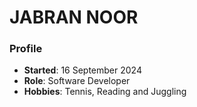 # JABRAN NOOR

### Profile
- **Started**: 16 September 2024
- **Role**: Software Developer
- **Hobbies**: Tennis, Reading and Juggling

